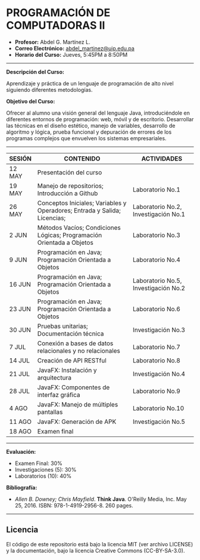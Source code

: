 # PROGRAMACIÓN DE COMPUTADORAS II

- **Profesor:** Abdel G. Martínez L.
- **Correo Electrónico:** abdel_martinez@uip.edu.pa
- **Horario del Curso:** Jueves, 5:45PM a 8:50PM

---

**Descripción del Curso:**

Aprendizaje y práctica de un lenguaje de programación de alto nivel siguiendo diferentes metodologías.

**Objetivo del Curso:**

Ofrecer al alumno una visión general del lenguaje Java, introduciéndole en diferentes entornos de programación: web, móvil y de escritorio. Desarrollar las técnicas en el diseño estético, manejo de variables, desarrollo de algoritmo y lógica, prueba funcional y depuración de errores de los programas complejos que envuelven los sistemas empresariales.

---

| SESIÓN | CONTENIDO                                                                 | ACTIVIDADES                          |
| ------ | ------------------------------------------------------------------------- | ------------------------------------ |
| 12 MAY | Presentación del curso                                                    |                                      |
| 19 MAY | Manejo de repositorios; Introducción a Github                             | Laboratorio No.1                     |
| 26 MAY | Conceptos Iniciales; Variables y Operadores; Entrada y Salida; Licencias; | Laboratorio No.2, Investigación No.1 |
| 2 JUN  | Métodos Vacíos; Condiciones Lógicas; Programación Orientada a Objetos     | Laboratorio No.3                     |
| 9 JUN  | Programación en Java; Programación Orientada a Objetos                    | Laboratorio No.4                     |
| 16 JUN | Programación en Java; Programación Orientada a Objetos                    | Laboratorio No.5, Investigación No.2 |
| 23 JUN | Programación en Java; Programación Orientada a Objetos                    | Laboratorio No.6                     |
| 30 JUN | Pruebas unitarias; Documentación técnica                                  | Investigación No.3                   |
| 7 JUL  | Conexión a bases de datos relacionales y no relacionales                  | Laboratorio No.7                     |
| 14 JUL | Creación de API RESTful                                                   | Laboratorio No.8                     |
| 21 JUL | JavaFX: Instalación y arquitectura                                        | Investigación No.4                   |
| 28 JUL | JavaFX: Componentes de interfaz gráfica                                   | Laboratorio No.9                     |
| 4 AGO  | JavaFX: Manejo de múltiples pantallas                                     | Laboratorio No.10                    |
| 11 AGO | JavaFX: Generación de APK                                                 | Investigación No.5                   |
| 18 AGO | Examen final                                                              |                                      |

---

**Evaluación:**
- Examen Final:        30%
- Investigaciones (5): 30%
- Laboratorios (10):   40%

**Bibliografía:**
- *Allen B. Downey; Chris Mayfield*. **Think Java**. O'Reilly Media, Inc. May 25, 2016. ISBN: 978-1-4919-2956-8. 260 pages.

---

## Licencia
El código de este repositorio está bajo la licencia MIT (ver archivo LICENSE) y la documentación, bajo la licencia Creative Commons (CC-BY-SA-3.0).
